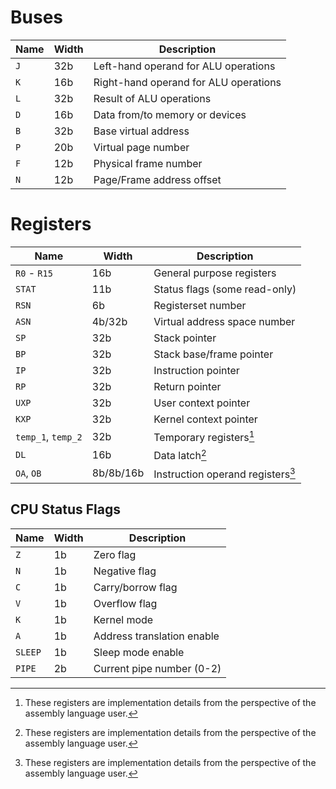 # Buses
Name | Width | Description
--- | --- | ---
`J` | 32b | Left-hand operand for ALU operations
`K` | 16b | Right-hand operand for ALU operations
`L` | 32b | Result of ALU operations
`D` | 16b | Data from/to memory or devices
`B` | 32b | Base virtual address
`P` | 20b | Virtual page number
`F` | 12b | Physical frame number
`N` | 12b | Page/Frame address offset

# Registers
Name | Width | Description
-- | --- | ---
`R0` - `R15` | 16b | General purpose registers
`STAT` | 11b | Status flags (some read-only)
`RSN` | 6b | Registerset number
`ASN` | 4b/32b | Virtual address space number
`SP` | 32b | Stack pointer
`BP` | 32b | Stack base/frame pointer
`IP` | 32b | Instruction pointer
`RP` | 32b | Return pointer
`UXP` | 32b | User context pointer
`KXP` | 32b | Kernel context pointer
`temp_1`, `temp_2` | 32b | Temporary registers[^1]
`DL` | 16b | Data latch[^1]
`OA`, `OB` | 8b/8b/16b | Instruction operand registers[^1]

## CPU Status Flags
Name | Width | Description
-- | --- | ---
`Z`  | 1b | Zero flag
`N` | 1b | Negative flag
`C` | 1b | Carry/borrow flag
`V` | 1b | Overflow flag
`K` | 1b | Kernel mode
`A` | 1b | Address translation enable
`SLEEP` | 1b | Sleep mode enable
`PIPE` | 2b | Current pipe number (0-2)



[^1]: These registers are implementation details from the perspective of the assembly language user.